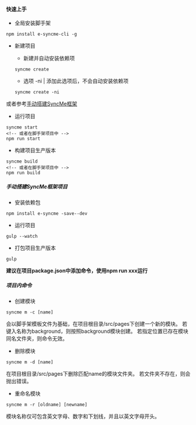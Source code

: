 #### 快速上手

+ 全局安装脚手架

```
npm install e-syncme-cli -g
```

+ 新建项目

    - 新建并自动安装依赖项

    ```
    syncme create
    ```

    - 选项 -ni | 添加此选项后，不会自动安装依赖项

    ```
    syncme create -ni
    ```

或者参考[手动搭建SyncMe框架](#手动搭建SyncMe框架项目)

+ 运行项目

```
syncme start
<!-- 或者在脚手架项目中 -->
npm run start
```

+ 构建项目生产版本

```
syncme build
<!-- 或者在脚手架项目中 -->
npm run build
```



##### 手动搭建SyncMe框架项目

+ 安装依赖包

```
npm install e-syncme -save--dev
```

+ 运行项目

```
gulp --watch
```

+ 打包项目生产版本

```
gulp
```

**建议在项目package.json中添加命令，使用npm run xxx运行**



##### 项目内命令

+ 创建模块

```
syncme m -c [name]
```

会以脚手架模板文件为基础，在项目根目录/src/pages下创建一个新的模块。
若键入名称为background，则按照background模块创建。
若指定位置已存在模块同名文件夹，则命令无效。

+ 删除模块

```
syncme m -d [name]
```

在项目根目录/src/pages下删除匹配name的模块文件夹。
若文件夹不存在，则会抛出错误。

+ 重命名模块

```
syncme m -r [oldname] [newname]
```

模块名称仅可包含英文字母、数字和下划线，并且以英文字母开头。
